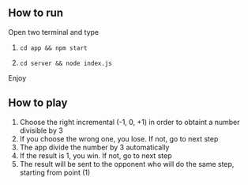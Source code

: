 ## How to run

Open two terminal and type

1. `cd app && npm start`

2. `cd server && node index.js`

Enjoy

## How to play

1. Choose the right incremental (-1, 0, +1) in order to obtaint a number divisible by 3
2. If you choose the wrong one, you lose. If not, go to next step
3. The app divide the number by 3 automatically
4. If the result is 1, you win. If not, go to next step
3. The result will be sent to the opponent who will do the same step, starting from point (1)